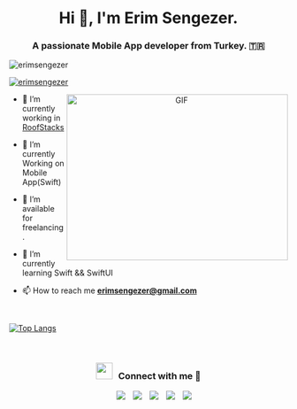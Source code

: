 <h1 align="center">Hi 👋, I'm Erim Sengezer.</h1>
<h3 align="center">A passionate Mobile App developer from Turkey. 🇹🇷</h3>

<p align="left"> <img src="https://komarev.com/ghpvc/?username=erimsengezer&label=Profile%20views&color=0e75b6&style=flat" alt="erimsengezer" /> </p>

<p align="left"> <a href="https://twitter.com/erimsengezer" target="blank"><img src="https://img.shields.io/twitter/follow/erimsengezer?logo=twitter&style=for-the-badge" alt="erimsengezer" /></a> </p>

<a target="_blank" align="center">
  <img align="right" top="500" height="300" width="400" alt="GIF" src="https://media.giphy.com/media/SWoSkN6DxTszqIKEqv/giphy.gif">
</a>

- 🔭 I’m currently working in <a href="https://roofstacks.com/" target="blank">RoofStacks</a>

- 🌱 I’m currently Working on Mobile App(Swift)

- 🤝 I’m available for freelancing.

- 🌱 I’m currently learning Swift && SwiftUI

- 📫 How to reach me **erimsengezer@gmail.com**

<br/>

[![Top Langs](https://github-readme-stats.vercel.app/api/top-langs/?username=erimsengezer&theme=great-gatsby&layout=compact)](https://github.com/erimsengezer)

<br/>
<h3 align="center" > <img src="https://media.giphy.com/media/iY8CRBdQXODJSCERIr/giphy.gif" width="30" height="30" style="margin-right: 10px;">Connect with me 🤝 </h3>

<p align="center">

 <div align="center"  class="icons-social" style="margin-left: 10px;">
        <a style="margin-left: 10px;"  target="_blank" href="https://www.linkedin.com/in/erimsengezer/">
            <img src="https://img.icons8.com/doodle/40/000000/linkedin--v2.png"></a>
        <a style="margin-left: 10px;" target="_blank" href="https://github.com/erimsengezer">
        <img src="https://img.icons8.com/doodle/40/000000/github--v1.png"></a>
        <a style="margin-left: 10px;" target="_blank" href="https://stackoverflow.com/users/8258928/erimsengezer">
                <img src="https://img.icons8.com/external-tal-revivo-color-tal-revivo/40/000000/external-stack-overflow-is-a-question-and-answer-site-for-professional-logo-color-tal-revivo.png"></a>
        <a style="margin-left: 10px;" target="_blank" href="https://instagram.com/erimsengezer">
            <img src="https://img.icons8.com/doodle/40/000000/instagram-new--v2.png"></a>
        <a style="margin-left: 10px;" target="_blank" href="https://twitter.com/erimsengezer">
            <img src="https://img.icons8.com/doodle/1x/twitter-squared--v2.png" ></a>
      </div>

</p>
